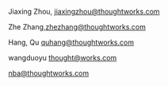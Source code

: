 Jiaxing Zhou, jiaxingzhou@thoughtworks.com

Zhe Zhang,zhezhang@thoughtworks.com


Hang, Qu   quhang@thoughtworks.com


wangduoyu thought@works.com

nba@thoughtworks.com

